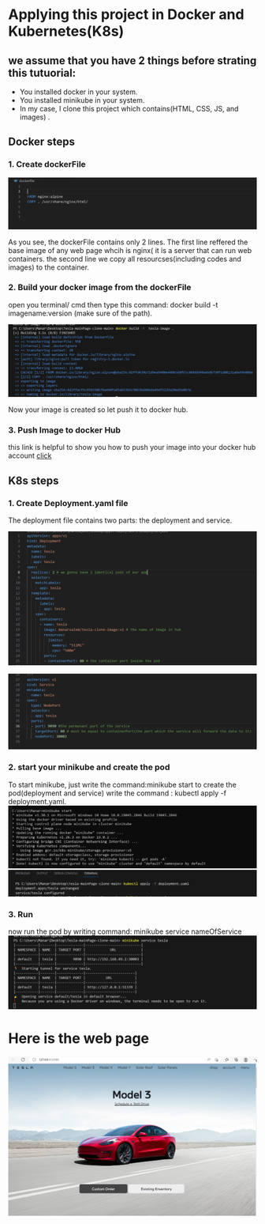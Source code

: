 
# Applying this project in Docker and Kubernetes(K8s)

## we assume that you have 2 things before strating this tutuorial:
   - You installed docker in your system.
   - You installed minikube in your system.
   - In my case, I clone this project which contains(HTML, CSS, JS, and images) .
  
 ## Docker steps 
  
  ### 1. Create dockerFile 
   ![dockerFile](/docker-k8s-images/dockerfile-image.png)
   
   
 As you see, the dockerFile contains only 2 lines. The first line reffered the base image of any web page whcih is nginx( it is a server that can run web containers. the second line we copy all resourcses(including codes and images) to the container.
  
  ### 2. Build your docker image from the dockerFile
  
  open you terminal/ cmd then type this command: docker build -t imagename:version (make sure of the path).
    
 ![imagecreation](/docker-k8s-images/docker-image-creation.png)
     
  Now your image is created so let push it to docker hub.
  ### 3. Push Image to docker Hub
   this link is helpful to show you how to push your image into your docker hub account [click](https://www.youtube.com/watch?v=EIHY_CY5J0k)
    
 ## K8s steps
 ### 1. Create Deployment.yaml file 
  The deployment file contains two parts: the deployment and service.
  
 ![imagecreation](/docker-k8s-images/deployment-detailed-image.png)

 ![imagecreation](/docker-k8s-images/service-detailed-image.png)
 
 ### 2. start your minikube and create the pod
  To start minikube, just write the command:minikube start 
  to create the pod(deployment and service) write the command : kubectl apply -f deployment.yaml.
  ![imagecreation](/docker-k8s-images/minikube-start.png)
  ![imagecreation](/docker-k8s-images/create-pods-command.png)

  
  ### 3. Run 
  now run the pod by writing command: minikube service nameOfService 
  ![imagecreation](/docker-k8s-images/access-page-command.png)

# Here is the web page 
![imagecreation](/docker-k8s-images/tesla-page-secreenshot.png)


 
